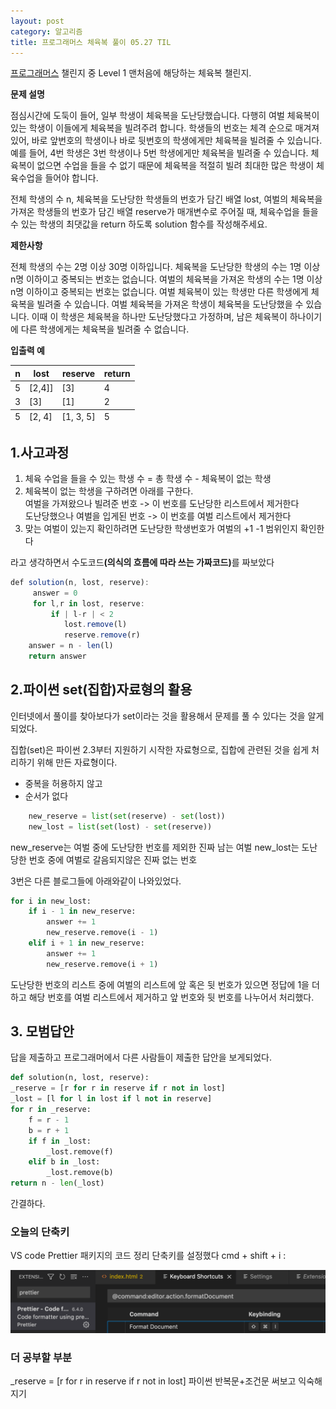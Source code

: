 ```yaml
---
layout: post
category: 알고리즘
title: 프로그래머스 체육복 풀이 05.27 TIL
---
```


<a href="https://programmers.co.kr/learn/challenges">프로그래머스</a> 챌린지 중 Level 1 맨처음에 해당하는 체육복 챌린지.  


**문제 설명**

점심시간에 도둑이 들어, 일부 학생이 체육복을 도난당했습니다. 다행히 여벌 체육복이 있는 학생이 이들에게 체육복을 빌려주려 합니다. 학생들의 번호는 체격 순으로 매겨져 있어, 바로 앞번호의 학생이나 바로 뒷번호의 학생에게만 체육복을 빌려줄 수 있습니다. 예를 들어, 4번 학생은 3번 학생이나 5번 학생에게만 체육복을 빌려줄 수 있습니다. 체육복이 없으면 수업을 들을 수 없기 때문에 체육복을 적절히 빌려 최대한 많은 학생이 체육수업을 들어야 합니다.

전체 학생의 수 n, 체육복을 도난당한 학생들의 번호가 담긴 배열 lost, 여벌의 체육복을 가져온 학생들의 번호가 담긴 배열 reserve가 매개변수로 주어질 때, 체육수업을 들을 수 있는 학생의 최댓값을 return 하도록 solution 함수를 작성해주세요.


**제한사항** 

전체 학생의 수는 2명 이상 30명 이하입니다.
체육복을 도난당한 학생의 수는 1명 이상 n명 이하이고 중복되는 번호는 없습니다.
여벌의 체육복을 가져온 학생의 수는 1명 이상 n명 이하이고 중복되는 번호는 없습니다.
여벌 체육복이 있는 학생만 다른 학생에게 체육복을 빌려줄 수 있습니다.
여벌 체육복을 가져온 학생이 체육복을 도난당했을 수 있습니다. 이때 이 학생은 체육복을 하나만 도난당했다고 가정하며, 남은 체육복이 하나이기에 다른 학생에게는 체육복을 빌려줄 수 없습니다.

**입출력 예**

<table>
  <thead>
    <tr>
      <th>n	</th>
      <th>lost</th>
      <th>reserve</th>
      <th>return</th>
    </tr>
  </thead>
  <tfoot>
    <tr>
      <td>5	</td>
      <td>[2, 4]</td>
      <td>[1, 3, 5]</td>
      <td> 5</td>
    </tr>
  </tfoot>
  <tbody>
    <tr>
      <td>5</td>
      <td>[2,4]]</td>
      <td>[3]</td>
      <td>4</td>
    </tr>
    <tr>
      <td>3</td>
      <td>[3]</td>
      <td>[1]</td>
      <td>2</td>
    </tr>
  </tbody>
</table>


## 1.사고과정

1. 체육 수업을 들을 수 있는 학생 수 = 총 학생 수 - 체육복이 없는 학생
2. 체육복이 없는 학생을 구하려면 아래를 구한다.
    <br>여벌을 가져왔으나 빌려준 번호 -> 이 번호를 도난당한 리스트에서 제거한다
    <br>도난당했으나 여벌을 입게된 번호 -> 이 번호를 여벌 리스트에서 제거한다
3. 맞는 여벌이 있는지 확인하려면 도난당한 학생번호가 여벌의 +1 -1 범위인지 확인한다

라고 생각하면서 수도코드<strong>(의식의 흐름에 따라 쓰는 가짜코드)</strong>를 짜보았다   

``` javascript
def solution(n, lost, reserve):
     answer = 0    
     for l,r in lost, reserve:
         if | l-r | < 2 
            lost.remove(l)
            reserve.remove(r)
    answer = n - len(l)
    return answer
```

## 2.파이썬 set(집합)자료형의 활용 

인터넷에서 풀이를 찾아보다가 set이라는 것을 활용해서 문제를 풀 수 있다는 것을 알게되었다.

<div class ="message">
  집합(set)은 파이썬 2.3부터 지원하기 시작한 자료형으로, 집합에 관련된 것을 쉽게 처리하기 위해 만든 자료형이다. 
</div>

* 중복을 허용하지 않고
* 순서가 없다

``` python
    new_reserve = list(set(reserve) - set(lost))
    new_lost = list(set(lost) - set(reserve))   
```
new_reserve는 여벌 중에 도난당한 번호를 제외한 진짜 남는 여벌
new_lost는 도난당한 번호 중에 여벌로 갈음되지않은 진짜 없는 번호

3번은 다른 블로그들에 아래와같이 나와있었다.

``` python
for i in new_lost: 
    if i - 1 in new_reserve: 
        answer += 1 
        new_reserve.remove(i - 1) 
    elif i + 1 in new_reserve: 
        answer += 1 
        new_reserve.remove(i + 1) 
```

도난당한 번호의 리스트 중에 여벌의 리스트에 앞 혹은 뒷 번호가 있으면 정답에 1을 더하고 해당 번호를 여벌 리스트에서 제거하고 앞 번호와 뒷 번호를 나누어서 처리했다.

## 3. 모범답안

답을 제출하고 프로그래머에서 다른 사람들이 제출한 답안을 보게되었다. 

``` python
def solution(n, lost, reserve):
_reserve = [r for r in reserve if r not in lost]
_lost = [l for l in lost if l not in reserve]
for r in _reserve:
    f = r - 1
    b = r + 1
    if f in _lost:
        _lost.remove(f)
    elif b in _lost:
        _lost.remove(b)
return n - len(_lost)
```

간결하다.

### 오늘의 단축키
VS code Prettier 패키지의 코드 정리 단축키를 설정했다
cmd + shift + i : 

<img src = "../public/img/prettier.png">

### 더 공부할 부분

_reserve = [r for r in reserve if r not in lost] 
파이썬 반복문+조건문 써보고 익숙해지기 
